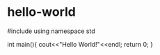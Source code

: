 # hello-world
#include <iostream>
using namespace std
  
int main(){
cout<<"Hello World!"<<endl;
return 0;
}

